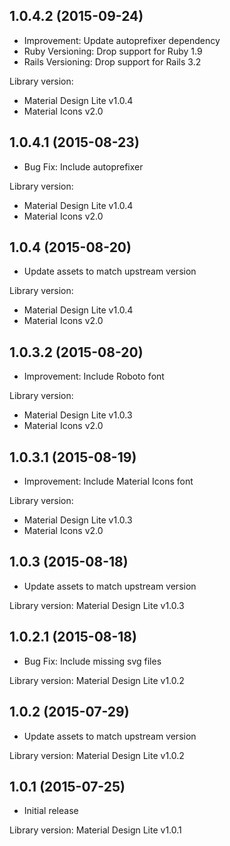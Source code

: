 ## 1.0.4.2 (2015-09-24)

- Improvement: Update autoprefixer dependency
- Ruby Versioning: Drop support for Ruby 1.9
- Rails Versioning: Drop support for Rails 3.2

Library version: 

- Material Design Lite v1.0.4
- Material Icons v2.0

## 1.0.4.1 (2015-08-23)

- Bug Fix: Include autoprefixer

Library version: 

- Material Design Lite v1.0.4
- Material Icons v2.0

## 1.0.4 (2015-08-20)

- Update assets to match upstream version

Library version: 

- Material Design Lite v1.0.4
- Material Icons v2.0

## 1.0.3.2 (2015-08-20)

- Improvement: Include Roboto font

Library version: 

- Material Design Lite v1.0.3
- Material Icons v2.0

## 1.0.3.1 (2015-08-19)

- Improvement: Include Material Icons font

Library version: 

- Material Design Lite v1.0.3
- Material Icons v2.0

## 1.0.3 (2015-08-18)

- Update assets to match upstream version

Library version: Material Design Lite v1.0.3

## 1.0.2.1 (2015-08-18)

- Bug Fix: Include missing svg files

Library version: Material Design Lite v1.0.2

## 1.0.2 (2015-07-29)

- Update assets to match upstream version

Library version: Material Design Lite v1.0.2

## 1.0.1 (2015-07-25)

- Initial release

Library version: Material Design Lite v1.0.1